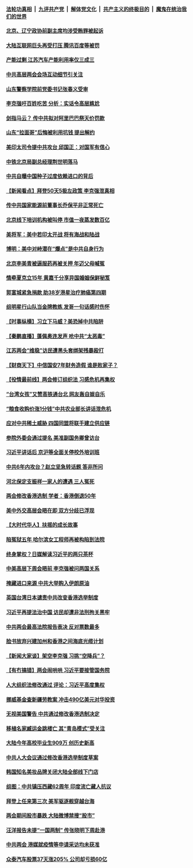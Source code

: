 

####  [法轮功真相](../../../../basic/blob/master/README.md?t=03122101) &nbsp;|&nbsp; [九评共产党](../../../../9ping.md/blob/master/README.md?t=03122101) &nbsp;|&nbsp; [解体党文化](../../../../jtdwh.md/blob/master/README.md?t=03122101)  &nbsp;|&nbsp; [共产主义的终极目的](../../../../gczydzjmd.md/blob/master/README.md?t=03122101) &nbsp;|&nbsp; [魔鬼在统治我们的世界](../../../../mgztzwmdsj.md/blob/master/README.md?t=03122101) 

#### [北京、辽宁政协前副主席均涉受贿罪被起诉](../pages/nsc413/n12806672.md?t=03122101) 

#### [大陆互联网巨头再受打压 腾讯百度等被罚](../pages/nsc413/n12806811.md?t=03122101) 

#### [产能过剩 江苏汽车产能利用率仅三成三](../pages/nsc413/n12806034.md?t=03122101) 

#### [中共高层两会会场互动细节引关注](../pages/nsc413/n12806525.md?t=03122101) 

#### [山东警察学院前党委书记张春义受审](../pages/nsc413/n12806532.md?t=03122101) 

#### [李克强吁百姓吃苦 分析：实话令高层尴尬](../pages/nsc413/n12806205.md?t=03122101) 

#### [剑指马云？ 传中共拟对阿里巴巴祭天价罚款](../pages/nsc413/n12806317.md?t=03122101) 

#### [山东“拉面哥”后悔被利用坑钱 提出解约](../pages/nsc413/n12806148.md?t=03122101) 

#### [美印太司令提中共攻台 邱国正：对国军有信心](../pages/nsc413/n12805971.md?t=03122101) 

#### [中铁北京局副总经理荆世明落马](../pages/nsc413/n12805919.md?t=03122101) 

#### [中共自曝中国种子过度依赖进口的背后](../pages/nsc413/n12804254.md?t=03122101) 

#### [【新闻看点】拜登50天5极左政策 李克强泄真相](../pages/nsc413/n12805775.md?t=03122101) 

#### [传中共国家能源前董事长乔保平非正常死亡](../pages/nsc413/n12805978.md?t=03122101) 

#### [北京线下培训机构被叫停 市值一夜蒸发数百亿](../pages/nsc413/n12806021.md?t=03122101) 


#### [美将军：美中若印太开战 将有海战和陆战](../pages/nsc413/n12805183.md?t=03122101) 

#### [博明：美中对峙潜在“爆点”是中共自身行为](../pages/nsc413/n12805880.md?t=03122101) 

#### [北京李美青被逼服药再被关押 年迈父母喊冤](../pages/nsc413/n12805869.md?t=03122101) 

#### [情牵夏克立15年 黄嘉千分享异国婚姻保鲜秘笈](../pages/nsc413/n12805292.md?t=03122101) 

#### [郭富城紧急捐款 助38岁港星治疗肺癌第四期](../pages/nsc413/n12805460.md?t=03122101) 

#### [组明星行山队当金牌教练 发哥一句话感时伤怀](../pages/nsc413/n12805654.md?t=03122101) 

#### [【时事纵横】习立下马威？美恐掉中共陷阱](../pages/nsc413/n12805635.md?t=03122101) 

#### [【秦鹏直播】蓬佩奥连发声 呛中共“太恶毒”](../pages/nsc413/n12805655.md?t=03122101) 

#### [江苏两会“维稳”访民遭黑头套绑架残暴殴打](../pages/nsc413/n12805640.md?t=03122101) 

#### [【财商天下】中信国安7年财务造假 谁是败家子？](../pages/nsc413/n12805079.md?t=03122101) 

#### [【役情最前线】两会修订组织法 习感危机再集权](../pages/nsc413/n12805243.md?t=03122101) 

#### [“台湾女孩”又赞高铁通台北 网友轰自娱自乐](../pages/nsc413/n12805587.md?t=03122101) 

#### [“粮食收购价涨1分钱”中共农业部长讲话泄危机](../pages/nsc413/n12805404.md?t=03122101) 

#### [应对中共稀土威胁 四国同盟将联手建立供应链](../pages/nsc413/n12805526.md?t=03122101) 

#### [参院外委会通过提名 美准副国务卿曾访台](../pages/nsc413/n12805456.md?t=03122101) 

#### [习近平讲话后 京沪等全面关停校外培训班](../pages/nsc413/n12805179.md?t=03122101) 

#### [中共6年内攻台？赵立坚急转话题 答非所问](../pages/nsc413/n12805304.md?t=03122101) 

#### [河北保定支振祥一家人的遭遇 三人冤死](../pages/nsc413/n12805153.md?t=03122101) 

#### [两会修改香港选制 学者：香港倒退50年](../pages/nsc413/n12805378.md?t=03122101) 

#### [美中外交高层会晤在即 双方分歧已浮现](../pages/nsc413/n12805330.md?t=03122101) 

#### [【大时代华人】扶摇的成长故事](../pages/nsc413/n12559424.md?t=03122101) 

#### [陷冤狱五年 哈尔滨女工程师再被构陷到法院](../pages/nsc413/n12804529.md?t=03122101) 

#### [终身掌权？日媒解读习近平的两只茶杯](../pages/nsc413/n12805064.md?t=03122101) 

#### [中美高层下周会晤前 李克强被问两国关系](../pages/nsc413/n12805122.md?t=03122101) 

#### [掩藏进口来源 中共大举购入伊朗原油](../pages/nsc413/n12804648.md?t=03122101) 

#### [英国台湾日本谴责中共改变香港选举制度](../pages/nsc413/n12805204.md?t=03122101) 

#### [习近平再提法治中国 访民却遭非法刑拘关黑牢](../pages/nsc413/n12805063.md?t=03122101) 

#### [中共两会最高法院报告表决 反对票数最多](../pages/nsc413/n12804327.md?t=03122101) 

#### [脸书放弃兴建加州和香港之间海底光缆计划](../pages/nsc413/n12804775.md?t=03122101) 

#### [【新闻大家谈】架空李克强 习挑“空降兵”？](../pages/nsc413/n12804912.md?t=03122101) 

#### [【有冇搞错】两会闹哄哄 习近平要接管国务院](../pages/nsc413/n12803277.md?t=03122101) 

#### [人大组织法修改通过 评论：习近平高度集权](../pages/nsc413/n12804204.md?t=03122101) 

#### [挪威基金查新疆劳教案 冲击490亿美元对华投资](../pages/nsc413/n12804448.md?t=03122101) 

#### [无视美国警告 中共通过修改香港选制决定](../pages/nsc413/n12804284.md?t=03122101) 

#### [移植名家臧运金跳楼亡 其“青岛模式”受关注](../pages/nsc413/n12803746.md?t=03122101) 

#### [大陆今年高校毕业生909万 创历史新高](../pages/nsc413/n12804439.md?t=03122101) 

#### [中共人大会议通过修改香港选举制度草案](../pages/nsc413/n12804105.md?t=03122101) 


#### [韩国知名美妆品牌关闭大陆全部线下门店](../pages/nsc413/n12804064.md?t=03122101) 

#### [组图：中共镇压西藏62周年 印度流亡藏人抗议](../pages/nsc413/n12803883.md?t=03122101) 

#### [拜登上任来第三次 美军驱逐舰穿越台海](../pages/nsc413/n12803896.md?t=03122101) 

#### [两会期间股市暴跌 大陆微博禁搜“股市”](../pages/nsc413/n12803782.md?t=03122101) 

#### [汪洋报告未提“一国两制” 传张晓明下周赴港](../pages/nsc413/n12803867.md?t=03122101) 

#### [中共两会 港媒就疫情等申请采访均未获准](../pages/nsc413/n12803826.md?t=03122101) 

#### [众泰汽车股票37天涨205% 公司却亏损60亿](../pages/nsc413/n12803245.md?t=03122101) 

